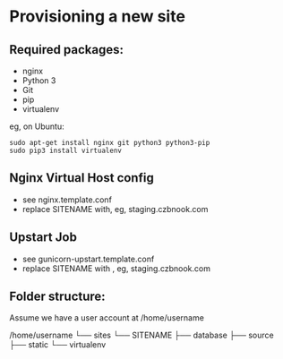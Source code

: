 Provisioning a new site
=======================

## Required packages:

* nginx
* Python 3
* Git
* pip
* virtualenv

eg, on Ubuntu:
    
    sudo apt-get install nginx git python3 python3-pip
    sudo pip3 install virtualenv

## Nginx Virtual Host config

* see nginx.template.conf
* replace SITENAME with, eg, staging.czbnook.com

## Upstart Job

* see gunicorn-upstart.template.conf
* replace SITENAME with , eg, staging.czbnook.com

## Folder structure:
Assume we have a user account at /home/username

/home/username
└── sites
    └── SITENAME
        ├── database
        ├── source
        ├── static
        └── virtualenv